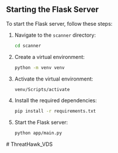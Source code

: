 ## Starting the Flask Server

To start the Flask server, follow these steps:

1. Navigate to the `scanner` directory:

   ```bash
   cd scanner
   ```

2. Create a virtual environment:

   ```bash
   python -m venv venv
   ```

3. Activate the virtual environment:

   ```bash
   venv/Scripts/activate
   ```

4. Install the required dependencies:

   ```bash
   pip install -r requirements.txt
   ```

5. Start the Flask server:
   ```bash
   python app/main.py
   ```
#   T h r e a t H a w k _ V D S  
 